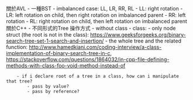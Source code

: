 關於AVL
    - 一種BST
    - imbalanced case: LL, LR, RR, RL
    - LL: right rotation
    - LR: left rotation on child, then right rotation on imbalanced parent
    - RR: left rotation
    - RL: right rotation on child, then left rotation on imbalanced parent
關於C++
    - 不同形式的Tree 操作方式
        - without class
        - class:
            - only node struct (the root is not in the class): https://www.geeksforgeeks.org/binary-search-tree-set-1-search-and-insertion/
            - the whole tree and the related function: http://www.hamedkiani.com/coding-interview/a-class-implementation-of-binary-search-tree-in-c, https://stackoverflow.com/questions/1864032/in-cpp-file-defining-methods-with-class-foo-void-method-instead-of
            
        - if i declare root of a tree in a class, how can i manipulate that tree?
            - pass by value?
            - pass by reference?

